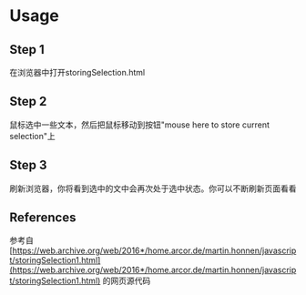 # Usage

## Step 1

在浏览器中打开storingSelection.html

## Step 2

鼠标选中一些文本，然后把鼠标移动到按钮"mouse here to store current selection"上

## Step 3

刷新浏览器，你将看到选中的文中会再次处于选中状态。你可以不断刷新页面看看

## References

参考自 [https://web.archive.org/web/2016*/home.arcor.de/martin.honnen/javascript/storingSelection1.html](https://web.archive.org/web/2016*/home.arcor.de/martin.honnen/javascript/storingSelection1.html) 的网页源代码
